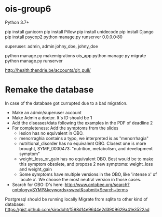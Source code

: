 # ois-group6

Python 3.7+

pip install gunicorn
pip install Pillow
pip install unidecode
pip install Django
pip install psycop2
python manage.py runserver 0.0.0.0:80

superuser: admin, admin
johny_doe, johny_doe

python manage.py makemigrations ois_app
python manage.py migrate
python manage.py runserver

http://health.thendrie.be/accounts/git_pull/


Remake the database
===================
In case of the database got currupted due to a bad migration.
- Make an admin/superuser account
- Make Admin a doctor. It's ID should be 1
- Add the diseases/data following the examples in the PDF of deadline 2
- For completeness: Add the symptoms from the slides
	- lesion has no equivalent in OBO.
	- menorraghia contains a typo, we interpreted is as "menorrhagia"
	- nutritional_disorder has no equivalent OBO. Closest one is more brought, SYMP_0000473: "nutrition, metabolism, and development symptom"
	- weight_loss_or_gain has no equivalent OBO. Best would be to make this symptom obsolete, and propose 2 new symptoms: weight_loss and weight_gain
	- Some symptoms have multiple versions in the OBO, like 'intense x' of 'acute x'. We choose the most neutral version in those cases.
- Search for OBO ID's here: http://www.ontobee.org/search?ontology=SYMP&keywords=sweat&submit=Search+terms


Postgresql should be running locally
Migrate from sqlite to other kind of database: https://gist.github.com/sirodoht/f598d14e9644e2d3909629a41e3522ad
